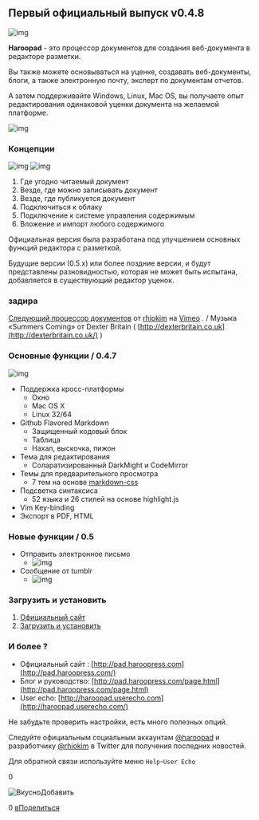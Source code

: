## Первый официальный выпуск v0.4.8

![img](http://pad.haroopress.com/docs/ko/first-release/images/1st-logo.png)

**Haroopad** - это процессор документов для создания веб-документа в редакторе разметки.

Вы также можете основываться на уценке, создавать веб-документы, блоги, а также электронную почту, эксперт по документам отчетов.

А затем поддерживайте Windows, Linux, Mac OS, вы получаете опыт редактирования одинаковой уценки документа на желаемой платформе.

![img](http://pad.haroopress.com/assets/images/logo.png)

### Концепции

![img](http://pad.haroopress.com/docs/ko/first-release/images/MarkdownDocumentIcon_128x128x32.png)
![img](http://pad.haroopress.com/docs/ko/first-release/images/MarkdownDocumentIcon_Gray_128x128x32.png)

1. Где угодно читаемый документ
2. Везде, где можно записывать документ
3. Везде, где публикуется документ
4. Подключиться к облаку
5. Подключение к системе управления содержимым
6. Вложение и импорт любого содержимого

Официальная версия была разработана под улучшением основных функций редактора с разметкой.

Будущие версии (0.5.x) или более поздние версии, и будут представлены разновидностью, которая не может быть испытана, добавляется в существующий редактор уценок.

### задира

[Следующий процессор документов](http://vimeo.com/70385914) от [rhiokim](http://vimeo.com/rhio) на [Vimeo](https://vimeo.com/) . / Музыка «Summers Coming» от Dexter Britain ( [http://dexterbritain.co.uk](http://dexterbritain.co.uk/) )

### Основные функции / 0.4.7

![img](http://pad.haroopress.com/docs/ko/first-release/images/release-v0.4.8.png)

- Поддержка кросс-платформы
  - Окно
  - Mac OS X
  - Linux 32/64
- Github Flavored Markdown
  - Защищенный кодовый блок
  - Таблица
  - Нахал, выскочка, пижон
- Тема для редактирования
  - Соларатизированный DarkMight и CodeMirror
- Темы для предварительного просмотра
  - 7 тем на основе [markdown-css](http://pad.haroopress.com/https//github.com/rhiokim/markdown-css)
- Подсветка синтаксиса
  - 52 языка и 26 стилей на основе highlight.js
- Vim Key-binding
- Экспорт в PDF, HTML

### Новые функции / 0.5

- Отправить электронное письмо
  - ![img](http://pad.haroopress.com/docs/ko/first-release/images/sending-email.png)
- Сообщение от tumblr
  - ![img](http://pad.haroopress.com/docs/ko/first-release/images/post-to-tumblr.png)

### Загрузить и установить

1. [Официальный сайт](http://pad.haroopress.com/user.html)
2. [Загрузить и установить](http://pad.haroopress.com/user.html#download)

### И более ?

- Официальный сайт : [http://pad.haroopress.com](http://pad.haroopress.com/)
- Блог и руководство: [http://pad.haroopress.com/page.html](http://pad.haroopress.com/page.html)
- User echo: [http://haroopad.userecho.com](http://haroopad.userecho.com/)

Не забудьте проверить настройки, есть много полезных опций.

Следуйте официальным социальным аккаунтам [@haroopad](https://twitter.com/haroopad) и разработчику [@rhiokim](https://twitter.com/rhiokim) в Twitter для получения последних новостей.

Для обратной связи используйте меню `Help`-`User Echo`

0

![Вкусно](http://www.delicious.com/static/img/delicious.small.gif)Добавить

0
[вПоделиться](javascript:void(0);)